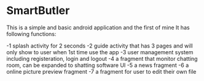 # SmartButler
This is a simple and basic android application and the first of mine
It has following functions:

-1 splash activity for 2 seconds
-2 guide activity that has 3 pages and will only show to user when 1st time use the app
-3 user management system including registeration, login and logout
-4 a fragment that monitor chatting room, can be expanded to shatting software UI
-5 a news fragment 
-6 a online picture preview fragment
-7 a fragment for user to edit their own file

